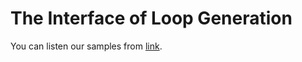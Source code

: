 # The Interface of Loop Generation
You can listen our samples from [link]([https://](https://drive.google.com/drive/folders/1AWZ5MUKriqBvDdIVO5vzjLKJ_Rf6E1Ef?usp=sharing)).
